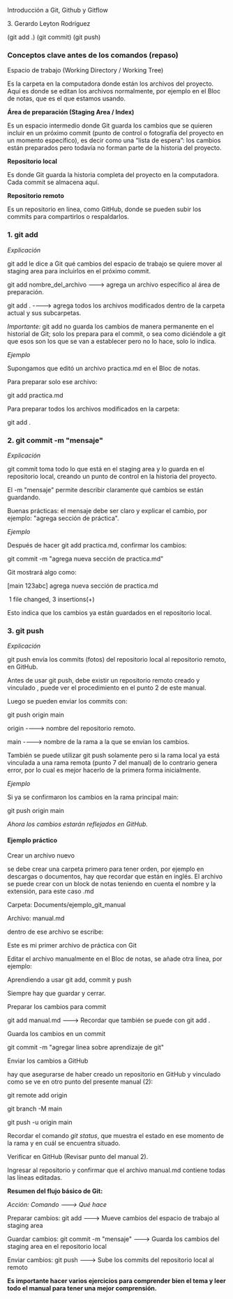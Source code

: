 Introducción a Git, Github y Gitflow



3\. Gerardo Leyton Rodríguez

(git add .) (git commit) (git push)



### **Conceptos clave antes de los comandos (repaso)**



Espacio de trabajo (Working Directory / Working Tree)

Es la carpeta en la computadora donde están los archivos del proyecto. Aquí es donde se editan los archivos normalmente, por ejemplo en el Bloc de notas, que es el que estamos usando.



**Área de preparación (Staging Area / Index)**

Es un espacio intermedio donde Git guarda los cambios que se quieren incluir en un próximo commit (punto de control o fotografía del proyecto en un momento específico), es decir como una “lista de espera”: los cambios están preparados pero todavía no forman parte de la historia del proyecto.



**Repositorio local**

Es donde Git guarda la historia completa del proyecto en la computadora. Cada commit se almacena aquí.



**Repositorio remoto**

Es un repositorio en línea, como GitHub, donde se pueden subir los commits para compartirlos o respaldarlos.



### **1. git add**



*Explicación*



git add le dice a Git qué cambios del espacio de trabajo se quiere mover al staging area para incluirlos en el próximo commit.



git add nombre\_del\_archivo ---> agrega un archivo específico al área de preparación.



git add . ----> agrega todos los archivos modificados dentro de la carpeta actual y sus subcarpetas.



*Importante:* git add no guarda los cambios de manera permanente en el historial de Git; solo los prepara para el commit, o sea como diciéndole a git que esos son los que se van a establecer pero no lo hace, solo lo indica.



*Ejemplo*



Supongamos que editó un archivo practica.md en el Bloc de notas.



Para preparar solo ese archivo:



git add practica.md





Para preparar todos los archivos modificados en la carpeta:



git add .



### **2. git commit -m "mensaje"**



*Explicación*



git commit toma todo lo que está en el staging area y lo guarda en el repositorio local, creando un punto de control en la historia del proyecto.



El -m "mensaje" permite describir claramente qué cambios se están guardando.



Buenas prácticas: el mensaje debe ser claro y explicar el cambio, por ejemplo: "agrega sección de práctica".



*Ejemplo*



Después de hacer git add practica.md, confirmar los cambios:



git commit -m "agrega nueva sección de practica.md"





Git mostrará algo como:



\[main 123abc] agrega nueva sección de practica.md

&nbsp;1 file changed, 3 insertions(+)





Esto indica que los cambios ya están guardados en el repositorio local.



### 3\. git push



*Explicación*



git push envía los commits (fotos) del repositorio local al repositorio remoto, en GitHub.



Antes de usar git push, debe existir un repositorio remoto creado y vinculado , puede ver el procedimiento en el punto 2 de este manual.





Luego se pueden enviar los commits con:



git push origin main





origin ----> nombre del repositorio remoto.



main ----> nombre de la rama a la que se envían los cambios.



También se puede utilizar git push solamente pero si la rama local ya está vinculada a una rama remota (punto 7 del manual) de lo contrario genera error, por lo cual es mejor hacerlo de la primera forma inicialmente.





*Ejemplo*



Si ya se confirmaron los cambios en la rama principal main:



git push origin main





*Ahora los cambios estarán reflejados en GitHub.*



#### Ejemplo práctico



Crear un archivo nuevo

se debe crear una carpeta primero para tener orden, por ejemplo en descargas o documentos, hay que recordar que están en inglés. El archivo se puede crear con un block de notas teniendo en cuenta el nombre y la extensión, para este caso .md



Carpeta: Documents/ejemplo\_git\_manual

Archivo: manual.md

dentro de ese archivo se escribe:



Este es mi primer archivo de práctica con Git





Editar el archivo manualmente en el Bloc de notas, se añade otra línea, por ejemplo:



Aprendiendo a usar git add, commit y push



Siempre hay que guardar y cerrar.



Preparar los cambios para commit



git add manual.md ---> Recordar que también se puede con git add .





Guarda los cambios en un commit



git commit -m "agregar linea sobre aprendizaje de git"





Enviar los cambios a GitHub



hay que asegurarse de haber creado un repositorio en GitHub y vinculado como se ve en otro punto del presente manual (2):



git remote add origin <URL-del-repositorio>

git branch -M main

git push -u origin main



Recordar el comando *git status*, que muestra el estado en ese momento de la rama y en cuál se encuentra situado.



Verificar en GitHub (Revisar punto del manual 2).



Ingresar al repositorio y confirmar que el archivo manual.md contiene todas las líneas editadas.



**Resumen del flujo básico de Git:**



*Acción:	Comando --->	Qué hace*



Preparar cambios: git add --->	Mueve cambios del espacio de trabajo al staging area

Guardar cambios: git commit -m "mensaje" --->  Guarda los cambios del staging area en el repositorio local

Enviar cambios:	git push --->  Sube los commits del repositorio local al remoto



**Es importante hacer varios ejercicios para comprender bien el tema y leer todo el manual para tener una mejor comprensión.**

